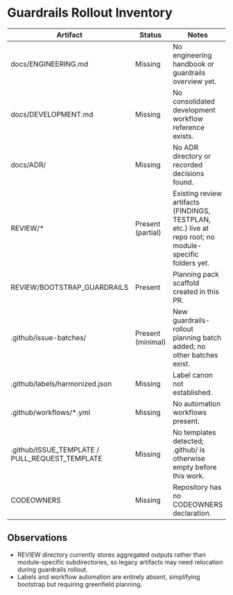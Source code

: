 # Guardrails Rollout Inventory

| Artifact | Status | Notes |
| --- | --- | --- |
| docs/ENGINEERING.md | Missing | No engineering handbook or guardrails overview yet. |
| docs/DEVELOPMENT.md | Missing | No consolidated development workflow reference exists. |
| docs/ADR/ | Missing | No ADR directory or recorded decisions found. |
| REVIEW/* | Present (partial) | Existing review artifacts (FINDINGS, TESTPLAN, etc.) live at repo root; no module-specific folders yet. |
| REVIEW/BOOTSTRAP_GUARDRAILS | Present | Planning pack scaffold created in this PR. |
| .github/issue-batches/ | Present (minimal) | New guardrails-rollout planning batch added; no other batches exist. |
| .github/labels/harmonized.json | Missing | Label canon not established. |
| .github/workflows/*.yml | Missing | No automation workflows present. |
| .github/ISSUE_TEMPLATE / PULL_REQUEST_TEMPLATE | Missing | No templates detected; .github/ is otherwise empty before this work. |
| CODEOWNERS | Missing | Repository has no CODEOWNERS declaration. |

## Observations
- REVIEW directory currently stores aggregated outputs rather than module-specific subdirectories, so legacy artifacts may need relocation during guardrails rollout.
- Labels and workflow automation are entirely absent, simplifying bootstrap but requiring greenfield planning.
